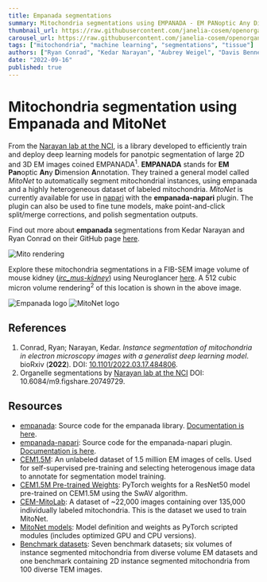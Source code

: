 ```yaml
---
title: Empanada segmentations
summary: Mitochondria segmentations using EMPANADA - EM PANoptic Any Dimension Annotation
thumbnail_url: https://raw.githubusercontent.com/janelia-cosem/openorganelle-blog/main/assets/empanada-mitos.png
carousel_url: https://raw.githubusercontent.com/janelia-cosem/openorganelle-blog/main/assets/empanada-mitos_carousel.png
tags: ["mitochondria", "machine learning", "segmentations", "tissue"]
authors: ["Ryan Conrad", "Kedar Narayan", "Aubrey Weigel", "Davis Bennett"]
date: "2022-09-16"
published: true
---
```


# Mitochondria segmentation using Empanada and MitoNet

From the [Narayan lab at the NCI](https://cmm.ccr.cancer.gov/volume-em/), is a library developed to efficiently train and deploy deep learning models for panotpic segmentation of large 2D and 3D EM images coined EMPANADA<sup>1</sup>. **EMPANADA** stands for **EM** **Pan**optic **An**y **D**imension **A**nnotation.
They trained a general model called _MitoNet_ to automatically segment mitochondrial instances, using empanada and a highly heterogeneous dataset of labeled mitochondria. _MitoNet_ is currently available for use in [napari](https://napari.org/) with the **empanada-napari** plugin. The plugin can also be used to fine tune models, make point-and-click split/merge corrections, and polish segmentation outputs.

Find out more about **empanada** segmentations from Kedar Narayan and Ryan Conrad on their GitHub page [here](https://volume-em.github.io/empanada).

![Mito rendering](https://raw.githubusercontent.com/janelia-cosem/openorganelle-blog/main/assets/empanada-mitos.png)

Explore these mitochondria segmentations in a FIB-SEM image volume of mouse kidney (_[jrc_mus-kidney](https://openorganelle.janelia.org/datasets/jrc_mus-kidney)_) using Neuroglancer [here](https://tinyurl.com/22whurfz). A 512 cubic micron volume rendering<sup>2</sup> of this location is shown in the above image.

![Empanada logo](https://raw.githubusercontent.com/janelia-cosem/openorganelle-blog/main/assets/empanada_logo.png) ![MitoNet logo](https://raw.githubusercontent.com/janelia-cosem/openorganelle-blog/main/assets/mitonet_logo.png)

## References
1. Conrad, Ryan; Narayan, Kedar. _Instance segmentation of mitochondria in electron microscopy images with a generalist deep learning model_. bioRxiv (**2022**). DOI: [10.1101/2022.03.17.484806](https://doi.org/10.1101/2022.03.17.484806).
2. Organelle segmentations by [Narayan lab at the NCI](https://cmm.ccr.cancer.gov/volume-em/) DOI: 10.6084/m9.figshare.20749729.

## Resources
- [empanada](https://github.com/volume-em/empanada.git): Source code for the empanada library. [Documentation is here](https://empanada.readthedocs.io/en/latest/index.html).
- [empanada-napari](https://github.com/volume-em/empanada-napari): Source code for the empanada-napari plugin. [Documentation is here](https://empanada.readthedocs.io/en/latest/empanada-napari.html).
- [CEM1.5M](https://www.ebi.ac.uk/empiar/EMPIAR-11035/): An unlabeled dataset of 1.5 million EM images of cells. Used for self-supervised pre-training and selecting heterogenous image data to annotate for segmentation model training.
- [CEM1.5M Pre-trained Weights](https://zenodo.org/record/6453160#.YmlzHS-cbTQ): PyTorch weights for a ResNet50 model pre-trained on CEM1.5M using the SwAV algorithm.
- [CEM-MitoLab](https://www.ebi.ac.uk/empiar/EMPIAR-11037/): A dataset of ~22,000 images containing over 135,000 individually labeled mitochondria. This is the dataset we used to train MitoNet.
- [MitoNet models](https://zenodo.org/record/6327742#.YmltqS-cbTQ): Model definition and weights as PyTorch scripted modules (includes optimized GPU and CPU versions).
- [Benchmark datasets](https://www.ebi.ac.uk/empiar/EMPIAR-10982/): Seven benchmark datasets; six volumes of instance segmented mitochondria from diverse volume EM datasets and one benchmark containing 2D instance segmented mitochondria from 100 diverse TEM images.
